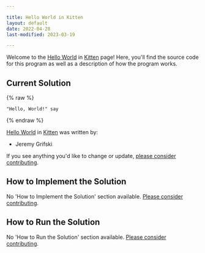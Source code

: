 ```yaml
---

title: Hello World in Kitten
layout: default
date: 2022-04-28
last-modified: 2023-03-19

---
```


Welcome to the [Hello World](https://sampleprograms.io/projects/hello-world) in [Kitten](https://sampleprograms.io/languages/kitten) page! Here, you'll find the source code for this program as well as a description of how the program works.

## Current Solution

{% raw %}

```kitten
"Hello, World!" say
```

{% endraw %}

[Hello World](https://sampleprograms.io/projects/hello-world) in [Kitten](https://sampleprograms.io/languages/kitten) was written by:

- Jeremy Grifski

If you see anything you'd like to change or update, [please consider contributing](https://github.com/TheRenegadeCoder/sample-programs).

## How to Implement the Solution

No 'How to Implement the Solution' section available. [Please consider contributing](https://github.com/TheRenegadeCoder/sample-programs-website).

## How to Run the Solution

No 'How to Run the Solution' section available. [Please consider contributing](https://github.com/TheRenegadeCoder/sample-programs-website).